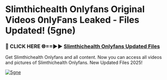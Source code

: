 # Slimthichealth Onlyfans Original Videos 0nlyFans Leaked - Files Updated! (5gne)

<h3>🔴 CLICK HERE 🌐==►► <a href="https://tinyurl.com/4seja8ks" rel="nofollow">Slimthichealth Onlyfans Updated Files</a></h3>

Get Slimthichealth Onlyfans and all content. Now you can access all videos and pictures of Slimthichealth Onlyfans. New Updated Files 2025!

[![5gne](https://i.imgur.com/EWjZXRe.gif)](https://tinyurl.com/4seja8ks)
